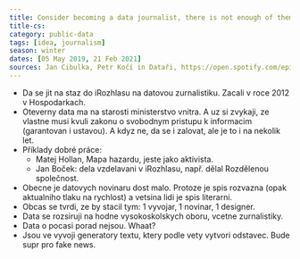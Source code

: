 ```yaml
---
title: Consider becoming a data journalist, there is not enough of them
title-cs: 
category: public-data
tags: [idea, journalism]
season: winter
dates: [05 May 2019, 21 Feb 2021]
sources: Jan Cibulka, Petr Kočí in Dataři, https://open.spotify.com/episode/1rwPmT7odS6PLjJmp08BIZ
---
```


* Da se jit na staz do iRozhlasu na datovou zurnalistiku. Zacali v roce 2012 v Hospodarkach.
* Oteverny data ma na starosti ministerstvo vnitra. A uz si zvykaji, ze vlastne musi kvuli zakonu o svobodnym pristupu k informacim (garantovan i ustavou). A kdyz ne, da se i zalovat, ale je to i na nekolik let.
* Příklady dobré práce:
	* Matej Hollan, Mapa hazardu, jeste jako aktivista.
	* Jan Boček: dela vzdelavani v iRozhlasu, např. dělal Rozdělenou společnost.
* Obecne je datovych novinaru dost malo. Protoze je spis rozvazna (opak aktualniho tlaku na rychlost) a vetsina lidi je spis literarni.
* Obcas se tvrdi, ze by stacil tym: 1 vyvojar, 1 novinar, 1 designer.
* Data se rozsiruji na hodne vysokoskolskych oboru, vcetne zurnalistiky.
* Data o pocasi porad nejsou. Whaat?
* Jsou ve vyvoji generatory textu, ktery podle vety vytvori odstavec. Bude supr pro fake news.